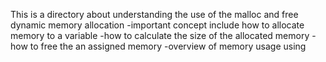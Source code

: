 This is a directory about understanding the use of the malloc and free
dynamic memory allocation
-important concept include how to allocate memory to a variable
-how to calculate the size of the allocated memory 
-how to free the an assigned memory
-overview of memory usage using
